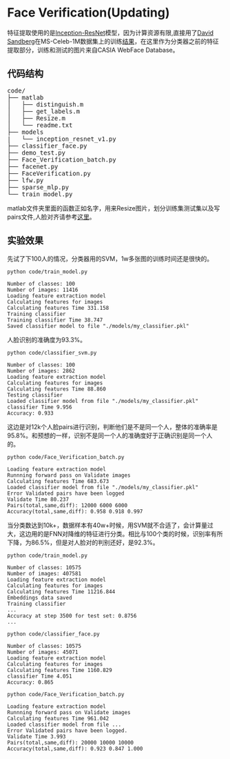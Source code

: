 # Face Verification(Updating)
特征提取使用的是[Inception-ResNet](https://arxiv.org/abs/1602.07261)模型，因为计算资源有限,直接用了[David Sandberg](https://github.com/davidsandberg)在MS-Celeb-1M数据集上的训练[结果](https://drive.google.com/file/d/0B5MzpY9kBtDVZ2RpVDYwWmxoSUk/edit)，在这里作为分类器之前的特征提取部分，训练和测试的图片来自CASIA WebFace Database。

## 代码结构
<pre>
code/
├── matlab
│   ├── distinguish.m
│   ├── get_labels.m
│   ├── Resize.m
│   └── readme.txt
├── models
|   └── inception_resnet_v1.py
├── classifier_face.py
├── demo_test.py
├── Face_Verification_batch.py
├── facenet.py
├── FaceVerification.py
├── lfw.py
├── sparse_mlp.py
└── train_model.py
</pre>

matlab文件夹里面的函数正如名字，用来Resize图片，划分训练集测试集以及写pairs文件,人脸对齐请参考[这里](https://github.com/kpzhang93/MTCNN_face_detection_alignment)。

## 实验效果
先试了下100人的情况，分类器用的SVM，1w多张图的训练时间还是很快的。

`python code/train_model.py`

    Number of classes: 100
    Number of images: 11416
    Loading feature extraction model
    Calculating features for images
    Calculating features Time 331.158
    Training classifier
    Training classifier Time 38.747
    Saved classifier model to file "./models/my_classifier.pkl"
人脸识别的准确度为93.3%。

`python code/classifier_svm.py`

    Number of classes: 100
    Number of images: 2862
    Loading feature extraction model
    Calculating features for images
    Calculating features Time 88.860
    Testing classifier
    Loaded classifier model from file "./models/my_classifier.pkl"
    classifier Time 9.956
    Accuracy: 0.933
这边是对12k个人脸pairs进行识别，判断他们是不是同一个人，整体的准确率是95.8%。和预想的一样，识别不是同一个人的准确度好于正确识别是同一个人的。

`python code/Face_Verification_batch.py`

    Loading feature extraction model
    Runnning forward pass on Validate images
    Calculating features Time 683.673
    Loaded classifier model from file "./models/my_classifier.pkl"
    Error Validated pairs have been logged
    Validate Time 80.237
    Pairs(total,same,diff): 12000 6000 6000
    Accuracy(total,same,diff): 0.958 0.918 0.997

当分类数达到10k+，数据样本有40w+时候，用SVM就不合适了，会计算量过大，这边用的是FNN对降维的特征进行分类。相比与100个类的时候，识别率有所下降，为86.5%，但是对人脸对的判别还好，是92.3%。

`python code/train_model.py`

    Number of classes: 10575
    Number of images: 407581
    Loading feature extraction model
    Calculating features for images
    Calculating features Time 11216.844
    Embeddings data saved
    Training classifier
    ...
    Accuracy at step 3500 for test set: 0.8756
    ...

`python code/classifier_face.py`

    Number of classes: 10575
    Number of images: 45071
    Loading feature extraction model
    Calculating features for images
    Calculating features Time 1160.829
    classifier Time 4.051
    Accuracy: 0.865

`python code/Face_Verification_batch.py`

    Loading feature extraction model
    Runnning forward pass on Validate images
    Calculating features Time 961.042
    Loaded classifier model from file ...
    Error Validated pairs have been logged.
    Validate Time 3.993
    Pairs(total,same,diff): 20000 10000 10000
    Accuracy(total,same,diff): 0.923 0.847 1.000









